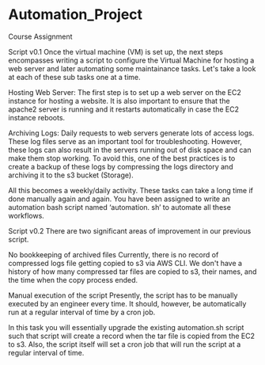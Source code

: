 # Automation_Project
Course Assignment

Script v0.1
Once the virtual machine (VM) is set up, the next steps encompasses writing a script to configure the Virtual Machine for hosting a web server and later automating some maintainance tasks. Let's take a look at each of these sub tasks one at a time. 

 

Hosting Web Server: The first step is to set up a web server on the EC2 instance for hosting a website. It is also important to ensure that the apache2 server is running and it restarts automatically in case the EC2 instance reboots.

 

Archiving Logs: Daily requests to web servers generate lots of access logs. These log files  serve as an  important tool for troubleshooting.  However, these logs can also result in the servers running out of disk space and can make them stop working. To avoid this, one of the best practices is to create a backup of these logs by compressing the logs directory and archiving it to the s3 bucket (Storage). 

 

All this becomes a weekly/daily activity. These tasks can take a long time if done manually again and again. You have been assigned to write an automation bash script named ‘automation. sh’ to automate all these workflows.

Script v0.2
There are two significant areas of improvement in our previous script.
 
No bookkeeping of archived files 
Currently, there is no record of compressed logs file getting copied to s3 via AWS CLI. We don't have a history of how many compressed tar files are copied to s3, their names, and the time when the copy process ended.
 
Manual execution of the script
Presently, the script has to be manually executed by an engineer every time. It should, however, be automatically run at a regular interval of time by a cron job.
 
In this task you will essentially upgrade the existing automation.sh script such that script will create a record when the tar file is copied from the EC2 to s3. Also, the script itself will set a cron job that will run the script at a regular interval of time.
 
